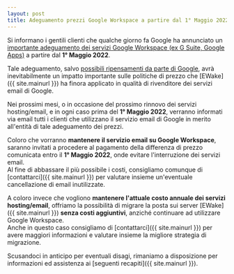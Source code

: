 ```yaml
---
layout: post
title: Adeguamento prezzi Google Workspace a partire dal 1° Maggio 2022
---
```


Si informano i gentili clienti che qualche giorno fa Google ha annunciato un [importante adeguamento dei servizi Google Workspace (ex G Suite, Google Apps)](https://www.hdblog.it/google/articoli/n550136/google-workspace-g-suite-legacy-gratis/) a partire dal **1° Maggio 2022**.

Tale adeguamento, salvo [possibili ripensamenti da parte di Google](https://twitter.com/RonAmadeo/status/1486407745867849728), avrà inevitabilmente un impatto importante sulle politiche di prezzo che [EWake]({{ site.mainurl }}) ha finora applicato in qualità di rivenditore dei servizi email di Google.

Nei prossimi mesi, o in occasione del prossimo rinnovo dei servizi hosting/email, e in ogni caso prima del **1° Maggio 2022**, verranno informati via email tutti i clienti che utilizzano il servizio email di Google in merito all'entità di tale adeguamento dei prezzi.

Coloro che vorranno **mantenere il servizio email su Google Workspace**, saranno invitati a procedere al pagamento della differenza di prezzo comunicata entro il **1° Maggio 2022**, onde evitare l'interruzione dei servizi email.  
Al fine di abbassare il più possibile i costi, consigliamo comunque di [contattarci]({{ site.mainurl }}) per valutare insieme un'eventuale cancellazione di email inutilizzate.

A coloro invece che vogliono **mantenere l'attuale costo annuale dei servizi hosting/email**, offriamo la possibilità di migrare la posta sui server [EWake]({{ site.mainurl }}) **senza costi aggiuntivi**, anziché continuare ad utilizzare Google Workspace.  
Anche in questo caso consigliamo di [contattarci]({{ site.mainurl }}) per avere maggiori informazioni e valutare insieme la migliore strategia di migrazione.

Scusandoci in anticipo per eventuali disagi, rimaniamo a disposizione per informazioni ed assistenza ai [seguenti recapiti]({{ site.mainurl }}).
